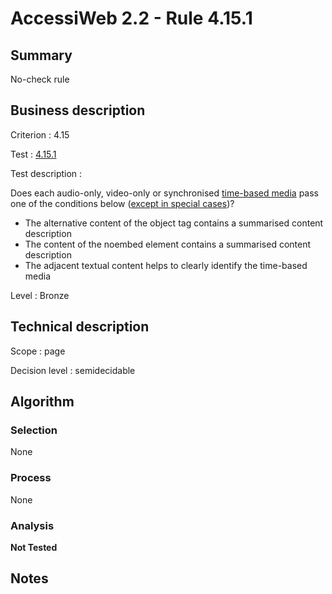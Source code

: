 # AccessiWeb 2.2 - Rule 4.15.1

## Summary

No-check rule

## Business description

Criterion : 4.15

Test : [4.15.1](http://www.accessiweb.org/index.php/accessiweb-22-english-version.html#test-4-15-1)

Test description :

Does each audio-only, video-only or synchronised [time-based media](http://www.accessiweb.org/index.php/glossary-76.html#mMediaTemp) pass one of the conditions below ([except in special
cases](http://www.accessiweb.org/index.php/glossary-76.html#cpCrit4-15 "Special cases for criterion 4.15"))?

-   The alternative content of the object tag contains a summarised content description
-   The content of the noembed element contains a summarised content description
-   The adjacent textual content helps to clearly identify the time-based media

Level : Bronze

## Technical description

Scope : page

Decision level :
semidecidable

## Algorithm

### Selection

None

### Process

None

### Analysis

**Not Tested**

## Notes


